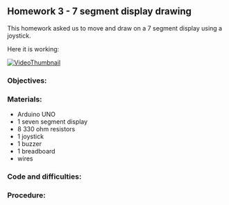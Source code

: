 ## Homework 3 - 7 segment display drawing

This homework asked us to move and draw on a 7 segment display using a joystick.

Here it is working:

[![VideoThumbnail](https://img.youtube.com/vi/lFQB_rZMXGM/hqdefault.jpg)](https://youtu.be/lFQB_rZMXGM)

### Objectives:


### Materials:

- Arduino UNO
- 1 seven segment display
- 8 330 ohm resistors
- 1 joystick
- 1 buzzer
- 1 breadboard
- wires

### Code and difficulties:

### Procedure:

<p align="middle" float="left">
  
</p>
